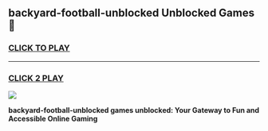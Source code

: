 
## backyard-football-unblocked Unblocked Games👋
<h3>
<a href="https://news.freeplayer.one?title=backyard-football-unblocked&ref=16F">CLICK TO PLAY</a></h3>
<hr>

<h3>
<a href="https://news.freeplayer.one?title=backyard-football-unblocked&ref=16F">CLICK 2 PLAY</a>
  
</h3>

<a href="https://news.freeplayer.one?title=backyard-football-unblocked&ref=16F/"><img src="https://clearcache.store/games.png"></a>


**backyard-football-unblocked games unblocked: Your Gateway to Fun and Accessible Online Gaming**
